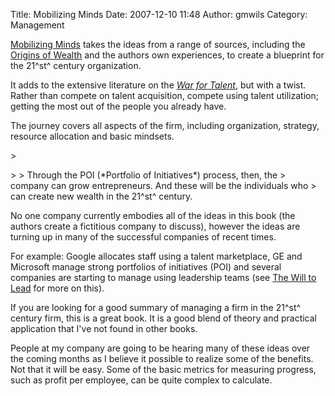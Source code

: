 Title: Mobilizing Minds
Date: 2007-12-10 11:48
Author: gmwils
Category: Management

[Mobilizing Minds][] takes the ideas from a range of sources, including
the [Origins of Wealth][] and the authors own experiences, to create a
blueprint for the 21^st^ century organization.

</p>

It adds to the extensive literature on the *[War for Talent][]*, but
with a twist. Rather than compete on talent acquisition, compete using
talent utilization; getting the most out of the people you already have.

</p>

The journey covers all aspects of the firm, including organization,
strategy, resource allocation and basic mindsets.

</p>

<p>
> </p>
>
> Through the POI (*Portfolio of Initiatives*) process, then, the
> company can grow entrepreneurs. And these will be the individuals who
> can create new wealth in the 21^st^ century.

</p>

No one company currently embodies all of the ideas in this book (the
authors create a fictitious company to discuss), however the ideas are
turning up in many of the successful companies of recent times.

</p>

For example: Google allocates staff using a talent marketplace, GE and
Microsoft manage strong portfolios of initiatives (POI) and several
companies are starting to manage using leadership teams (see [The Will
to Lead][] for more on this).

</p>

If you are looking for a good summary of managing a firm in the 21^st^
century firm, this is a great book. It is a good blend of theory and
practical application that I've not found in other books.

</p>

People at my company are going to be hearing many of these ideas over
the coming months as I believe it possible to realize some of the
benefits. Not that it will be easy. Some of the basic metrics for
measuring progress, such as profit per employee, can be quite complex to
calculate.

</p>

  [Mobilizing Minds]: http://www.amazon.com/exec/obidos/asin/0071490825/ref=nosim/pseudofish-20
  [Origins of Wealth]: http://pseudofish.com/blog/2007/06/07/origin-of-wealth/
  [War for Talent]: http://www.fastcompany.com/magazine/16/mckinsey.html
  [The Will to Lead]: http://www.amazon.com/exec/obidos/asin/0875847587/ref=nosim/pseudofish-20

